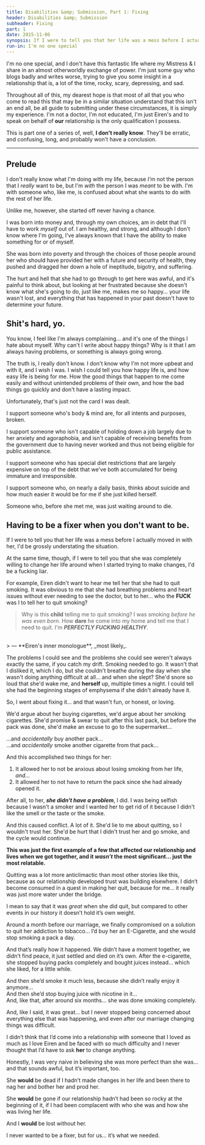 ```yaml
---
title: Disabilities &amp; Submission, Part 1: Fixing
header: Disabilities &amp; Submission
subheader: Fixing
part: 1
date: 2015-11-06
synopsis: If I were to tell you that her life was a mess before I actually moved in with her, I'd be grossly understating the situation.  At the same time, though, if I were to tell you that she was completely willing to change her life around when I started trying to make changes, I'd be a fucking liar.
run-in: I'm no one special
---
```


I'm no one special, and I don't have this fantastic life where my Mistress & I share in an almost otherworldly exchange of power.  I'm just some guy who blogs badly and writes worse, trying to give you some insight in a relationship that is, a lot of the time, rocky, scary, depressing, and sad.

Throughout all of this, my dearest hope is that most of all that you who come to read this that may be in a similar situation understand that this isn't an end all, be all guide to submitting under these circumstances, it is simply my experience.  I'm not a doctor, I'm not educated, I'm just Eiren's and to speak on behalf of **our** relationship is the only qualification I possess.

This is part one of a series of, well, **I don't really know**.  They'll be erratic, and confusing, long, and probably won't have a conclusion.

<hr>

## Prelude

I don't really know what I'm doing with my life, because _I'm_ not the person that I _really_ want to be, but I'm _with_ the person I was _meant_ to be with.  I'm with someone who, like me, is confused about what she wants to do with the rest of her life.

Unlike me, however, she started off never having a chance.

I was born into money and, through my own choices, am in debt that I'll have to work _myself_ out of.  I am healthy, and strong, and although I don't know where I'm going, I've always known that I have the ability to make something for or of myself.

She was born into poverty and through the choices of those people around her who should have provided her with a future and security of health, they pushed and dragged her down a hole of ineptitude, bigotry, and suffering.

The hurt and hell that she had to go through to get here was awful, and it's painful to think about, but looking at her frustrated because she doesn't know what she's going to do, just like me, makes me so happy... your life wasn't lost, and everything that has happened in your past doesn't have to determine your future.

## Shit's hard, yo.

You know, I feel like I'm always complaining... and it's one of the things I hate about myself.  Why can't I write about happy things?  Why is it that I am always having problems, or something is always going wrong.

The truth is, I really don't know.  I don't know why I'm not more upbeat and with it, and I wish I was.  I wish I could tell you how happy life is, and how easy life is being for me.  How the good things that happen to me come easily and without unintended problems of their own, and how the bad things go quickly and don't have a lasting impact.

Unfortunately, that's just not the card I was dealt.

I support someone who's body & mind are, for all intents and purposes, broken.

I support someone who isn't capable of holding down a job largely due to her anxiety and agoraphobia, and isn't capable of receiving benefits from the government due to having never worked and thus not being eligible for public assistance.

I support someone who has special diet restrictions that are largely expensive on top of the debt that we've both accumulated for being immature and irresponsible.

I support someone who, on nearly a daily basis, thinks about suicide and how much easier it would be for me if she just killed herself.

Someone who, before she met me, was just waiting around to die.

## Having to be a fixer when you don't want to be.

If I were to tell you that her life was a mess before I actually moved in with her, I'd be grossly understating the situation.

At the same time, though, if I were to tell you that she was completely willing to change her life around when I started trying to make changes, I'd be a fucking liar.

For example, Eiren didn't want to hear me tell her that she had to quit smoking. It was obvious to me that she had breathing problems and heart issues without ever needing to see the doctor, but to her... who the **FUCK** was I to tell her to quit smoking?

> Why is this **child** telling me to quit smoking? I was smoking _before he was even born_. How **dare** he come into my home and tell me that I need to quit.  I'm **_PERFECTLY FUCKING HEALTHY_**.
<br>
> — **Eiren's inner monologue**, _most likely_.

The problems I could see and the problems she could see weren't always exactly the same, if you catch my drift.  Smoking needed to go.  It wasn't that I disliked it, which I do, but she couldn't breathe during the day when she wasn't doing anything difficult at all... and when she slept?  She'd  snore so loud that she'd wake me, and **herself** up, multiple times a night.  I could tell she had the beginning stages of emphysema if she didn't already have it.

So, I went about fixing it... and that wasn't fun, or honest, or loving.

We'd argue about her buying cigarettes, we'd argue about her smoking cigarettes.  She'd promise & swear to quit after this last pack, but before the pack was done, she'd make an excuse to go to the supermarket...

...and _accidentally_ buy another pack...
<br>
...and _accidentally_ smoke another cigarette from that pack...

And this accomplished two things for her:

1.  It allowed her to not be anxious about losing smoking from her life, _and_...
2.  It allowed her to not have to return the pack since she had already opened it.

After all, to her, **_she didn't have a problem_**, I did.  I was being selfish because I wasn't a smoker and I wanted her to get rid of it because I didn't like the smell or the taste or the smoke.

And this caused conflict.  A lot of it.  She'd lie to me about quitting, so I wouldn't trust her.  She'd be hurt that I didn't trust her and go smoke, and the cycle would continue.

**This was just the first example of a few that affected our relationship and lives when we got together, and it _wasn’t_ the most significant… just the most relatable.**

Quitting was a lot more anticlimactic than most other stories like this, because as our relationship developed trust was building elsewhere.  I didn’t become consumed in a quest in making her quit, because for me… it really was just more water under the bridge.

I mean to say that it was _great_ when she did quit, but compared to other events in our history it doesn’t hold it’s own weight.

Around a month before our marriage, we finally compromised on a solution to quit her addiction to tobacco… I’d buy her an E-Cigarette, and she would stop smoking a pack a day.

And that’s really how it happened.  We didn’t have a moment together, we didn’t find peace, it just settled and died on it’s own.  After the e-cigarette, she stopped buying packs completely and bought juices instead… which she liked, for a little while.

And then she’d smoke it much less, because she didn’t really enjoy it anymore…
<br>
And then she’d stop buying juice with nicotine in it…
<br>
And, like that, after around six months… she was done smoking completely.

And, like I said, it was great… but I never stopped being concerned about everything else that was happening, and even after our marriage changing things was difficult.

I didn’t think that I’d come into a relationship with someone that I loved as much as I love Eiren and be faced with so much difficulty and I never thought that I’d have to ask **her** to change anything.

Honestly, I was very naive in believing she was more perfect than she was… and that sounds awful, but it’s important, too.

She **would** be dead if I hadn’t made changes in her life and been there to nag her and bother her and prod her.

She **would** be gone if our relationship hadn’t had been so rocky at the beginning of it, if I had been complacent with who she was and how she was living her life.

And I **would** be lost without her.

I never wanted to be a fixer, but for us… it’s what we needed.
